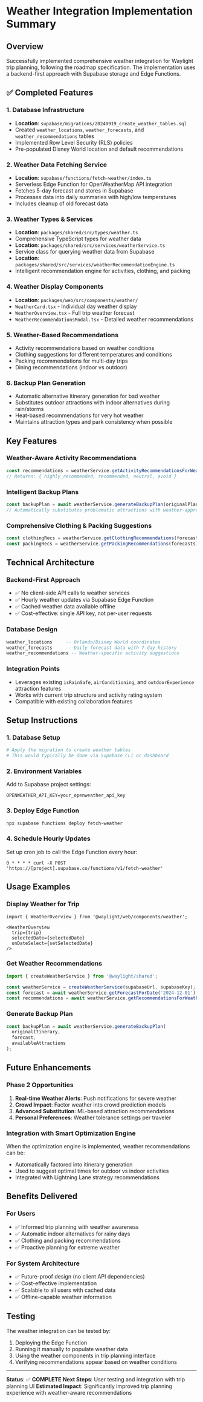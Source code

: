 # Weather Integration Implementation Summary

## Overview
Successfully implemented comprehensive weather integration for Waylight trip planning, following the roadmap specification. The implementation uses a backend-first approach with Supabase storage and Edge Functions.

## ✅ Completed Features

### 1. Database Infrastructure
- **Location**: `supabase/migrations/20240919_create_weather_tables.sql`
- Created `weather_locations`, `weather_forecasts`, and `weather_recommendations` tables
- Implemented Row Level Security (RLS) policies
- Pre-populated Disney World location and default recommendations

### 2. Weather Data Fetching Service
- **Location**: `supabase/functions/fetch-weather/index.ts`
- Serverless Edge Function for OpenWeatherMap API integration
- Fetches 5-day forecast and stores in Supabase
- Processes data into daily summaries with high/low temperatures
- Includes cleanup of old forecast data

### 3. Weather Types & Services
- **Location**: `packages/shared/src/types/weather.ts`
- Comprehensive TypeScript types for weather data
- **Location**: `packages/shared/src/services/weatherService.ts`
- Service class for querying weather data from Supabase
- **Location**: `packages/shared/src/services/weatherRecommendationEngine.ts`
- Intelligent recommendation engine for activities, clothing, and packing

### 4. Weather Display Components
- **Location**: `packages/web/src/components/weather/`
- `WeatherCard.tsx` - Individual day weather display
- `WeatherOverview.tsx` - Full trip weather forecast
- `WeatherRecommendationsModal.tsx` - Detailed weather recommendations

### 5. Weather-Based Recommendations
- Activity recommendations based on weather conditions
- Clothing suggestions for different temperatures and conditions
- Packing recommendations for multi-day trips
- Dining recommendations (indoor vs outdoor)

### 6. Backup Plan Generation
- Automatic alternative itinerary generation for bad weather
- Substitutes outdoor attractions with indoor alternatives during rain/storms
- Heat-based recommendations for very hot weather
- Maintains attraction types and park consistency when possible

## Key Features

### Weather-Aware Activity Recommendations
```typescript
const recommendations = weatherService.getActivityRecommendationsForWeather(forecast, attractions);
// Returns: { highly_recommended, recommended, neutral, avoid }
```

### Intelligent Backup Plans
```typescript
const backupPlan = await weatherService.generateBackupPlan(originalPlan, forecast, attractionPool);
// Automatically substitutes problematic attractions with weather-appropriate alternatives
```

### Comprehensive Clothing & Packing Suggestions
```typescript
const clothingRecs = weatherService.getClothingRecommendations(forecast);
const packingRecs = weatherService.getPackingRecommendations(forecasts);
```

## Technical Architecture

### Backend-First Approach
- ✅ No client-side API calls to weather services
- ✅ Hourly weather updates via Supabase Edge Function
- ✅ Cached weather data available offline
- ✅ Cost-effective: single API key, not per-user requests

### Database Design
```sql
weather_locations     -- Orlando/Disney World coordinates
weather_forecasts     -- Daily forecast data with 7-day history
weather_recommendations -- Weather-specific activity suggestions
```

### Integration Points
- Leverages existing `isRainSafe`, `airConditioning`, and `outdoorExperience` attraction features
- Works with current trip structure and activity rating system
- Compatible with existing collaboration features

## Setup Instructions

### 1. Database Setup
```bash
# Apply the migration to create weather tables
# This would typically be done via Supabase CLI or dashboard
```

### 2. Environment Variables
Add to Supabase project settings:
```
OPENWEATHER_API_KEY=your_openweather_api_key
```

### 3. Deploy Edge Function
```bash
npx supabase functions deploy fetch-weather
```

### 4. Schedule Hourly Updates
Set up cron job to call the Edge Function every hour:
```
0 * * * * curl -X POST 'https://[project].supabase.co/functions/v1/fetch-weather'
```

## Usage Examples

### Display Weather for Trip
```tsx
import { WeatherOverview } from '@waylight/web/components/weather';

<WeatherOverview
  trip={trip}
  selectedDate={selectedDate}
  onDateSelect={setSelectedDate}
/>
```

### Get Weather Recommendations
```typescript
import { createWeatherService } from '@waylight/shared';

const weatherService = createWeatherService(supabaseUrl, supabaseKey);
const forecast = await weatherService.getForecastForDate('2024-12-01');
const recommendations = await weatherService.getRecommendationsForWeather(forecast.weatherCondition);
```

### Generate Backup Plan
```typescript
const backupPlan = await weatherService.generateBackupPlan(
  originalItinerary,
  forecast,
  availableAttractions
);
```

## Future Enhancements

### Phase 2 Opportunities
1. **Real-time Weather Alerts**: Push notifications for severe weather
2. **Crowd Impact**: Factor weather into crowd prediction models
3. **Advanced Substitution**: ML-based attraction recommendations
4. **Personal Preferences**: Weather tolerance settings per traveler

### Integration with Smart Optimization Engine
When the optimization engine is implemented, weather recommendations can be:
- Automatically factored into itinerary generation
- Used to suggest optimal times for outdoor vs indoor activities
- Integrated with Lightning Lane strategy recommendations

## Benefits Delivered

### For Users
- ✅ Informed trip planning with weather awareness
- ✅ Automatic indoor alternatives for rainy days
- ✅ Clothing and packing recommendations
- ✅ Proactive planning for extreme weather

### For System Architecture
- ✅ Future-proof design (no client API dependencies)
- ✅ Cost-effective implementation
- ✅ Scalable to all users with cached data
- ✅ Offline-capable weather information

## Testing

The weather integration can be tested by:
1. Deploying the Edge Function
2. Running it manually to populate weather data
3. Using the weather components in trip planning interface
4. Verifying recommendations appear based on weather conditions

---

**Status**: ✅ **COMPLETE**
**Next Steps**: User testing and integration with trip planning UI
**Estimated Impact**: Significantly improved trip planning experience with weather-aware recommendations